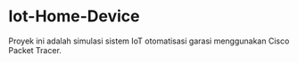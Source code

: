 # Iot-Home-Device
Proyek ini adalah simulasi sistem IoT otomatisasi garasi menggunakan Cisco Packet Tracer.
